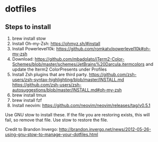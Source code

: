 # dotfiles

## Steps to install

1. brew install stow
2. Install Oh-my-Zsh: https://ohmyz.sh/#install
3. Install Powerlevel10k: https://github.com/romkatv/powerlevel10k#oh-my-zsh
4. Download: https://github.com/mbadolato/iTerm2-Color-Schemes/blob/master/schemes/JetBrains%20Darcula.itermcolors and update the Iterm2 ColorPresents under Profiles
5. Install Zsh plugins that are third party.
https://github.com/zsh-users/zsh-syntax-highlighting/blob/master/INSTALL.md
https://github.com/zsh-users/zsh-autosuggestions/blob/master/INSTALL.md#oh-my-zsh
6. brew install tmux
7. brew install fzf
8. Install neovim: https://github.com/neovim/neovim/releases/tag/v0.5.1

Use GNU stow to install these. If the file you are restoring exists, this will fail, so remove that file. Use stow <package-name> to restore the file.
  
Credit to Brandon Invergo: http://brandon.invergo.net/news/2012-05-26-using-gnu-stow-to-manage-your-dotfiles.html

